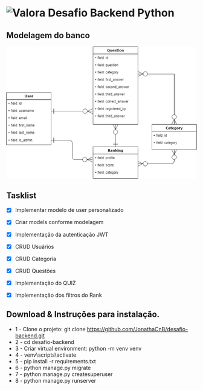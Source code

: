 # <img src="https://valora.cc/img/logo2.png" alt="Valora" width="24" /> Desafio Backend Python

## Modelagem do banco

![](modelage-desafio-backend.jpg)

## Tasklist

- [X] Implementar modelo de user personalizado
- [X] Criar models conforme modelagem
- [X] Implementação da autenticação JWT
- [X] CRUD Usuários
- [X] CRUD Categoria
- [X] CRUD Questões
- [X] Implementação do QUIZ
- [X] Implementação dos filtros do Rank


## Download & Instruções para instalação.

* 1 - Clone o projeto: git clone https://github.com/JonathaCnB/desafio-backend.git
* 2 - cd desafio-backend
* 3 - Criar virtual environment: python -m venv venv
* 4 - venv\scripts\activate
* 5 - pip install -r requirements.txt
* 6 - python manage.py migrate
* 7 - python manage.py createsuperuser
* 8 - python manage.py runserver
